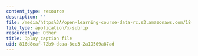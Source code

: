 ```yaml
---
content_type: resource
description: ''
file: /media/https%3A/open-learning-course-data-rc.s3.amazonaws.com/18-085-computational-science-and-engineering-i-fall-2008/816d8eaf72b9dcaa8ce32a19509a87ad_wt7UJckgvxs.srt
file_type: application/x-subrip
resourcetype: Other
title: 3play caption file
uid: 816d8eaf-72b9-dcaa-8ce3-2a19509a87ad
---
```

